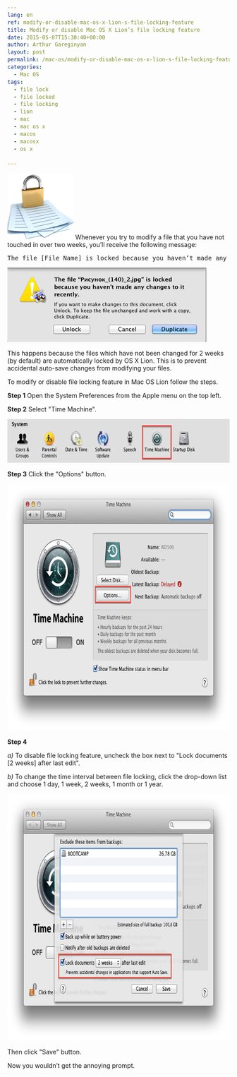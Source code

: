 ```yaml
---
lang: en
ref: modify-or-disable-mac-os-x-lion-s-file-locking-feature
title: Modify or disable Mac OS X Lion’s file locking feature
date: 2015-05-07T15:30:40+00:00
author: Arthur Gareginyan
layout: post
permalink: /mac-os/modify-or-disable-mac-os-x-lion-s-file-locking-feature.html
categories:
  - Mac OS
tags:
  - file lock
  - file locked
  - file locking
  - lion
  - mac
  - mac os x
  - macos
  - macosx
  - os x

---
```


![thumb](/images/File-Locking-Feature-1-e1431011656354-150x150.png)
Whenever you try to modify a file that you have not touched in over two weeks, you’ll receive the following message:
<pre>
The file [File Name] is locked because you haven’t made any changes to it recently.
</pre>

<img class="aligncenter" src="/images/File-Locking-Feature-2.png" alt="File Locking Feature-2" width="451" height="168" />

This happens because the files which have not been changed for 2 weeks (by default) are automatically locked by OS X Lion. This is to prevent accidental auto-save changes from modifying your files.

To modify or disable file locking feature in Mac OS Lion follow the steps.

**Step 1**
Open the System Preferences from the Apple menu on the top left.

**Step 2**
Select "Time Machine".

<img class="aligncenter" src="/images/File-Locking-Feature-4.png" alt="File Locking Feature-4" width="667" height="99" />

**Step 3**
Click the "Options" button.

<img class="aligncenter" src="/images/File-Locking-Feature-3.png" alt="File Locking Feature-3" width="782" height="559" />

**Step 4**

*a)* To disable file locking feature, uncheck the box next to "Lock documents [2 weeks] after last edit".

*b)* To change the time interval between file locking, click the drop-down list and choose 1 day, 1 week, 2 weeks, 1 month or 1 year.

<img class="aligncenter" src="/images/File-Locking-Feature-5.png" alt="File Locking Feature-5" width="782" height="559" />

Then click "Save" button.

Now you wouldn’t get the annoying prompt.
